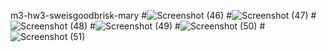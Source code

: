  m3-hw3-sweisgoodbrisk-mary
#![Screenshot (46)](https://github.com/user-attachments/assets/ebb2b3bb-4977-41f5-9852-61bf3dc1e982)
#![Screenshot (47)](https://github.com/user-attachments/assets/16f02583-1dcd-46af-bcf1-504fdb8ee1e2)
#![Screenshot (48)](https://github.com/user-attachments/assets/8359a476-17eb-4094-a8fc-5f61d78aefc3)
#![Screenshot (49)](https://github.com/user-attachments/assets/8594314d-dce6-4842-8102-df0d266b8e64)
#![Screenshot (50)](https://github.com/user-attachments/assets/c3d04fc5-76d2-49b5-88ff-b5e5c516cbae)
#![Screenshot (51)](https://github.com/user-attachments/assets/5a167c61-c27c-4179-b0e3-595f26f7fa33)
